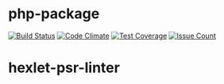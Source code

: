 # php-package

[![Build Status](https://travis-ci.org/alex-5zi/hexlet-psr-linter.svg?branch=master)](https://travis-ci.org/alex-5zi/hexlet-psr-linter.svg?branch=master)
[![Code Climate](https://codeclimate.com/repos/579e56052bfc256b780006ed/badges/fa0ac79b958ad4336606/gpa.svg)](https://codeclimate.com/repos/579e56052bfc256b780006ed/feed)
[![Test Coverage](https://codeclimate.com/repos/579e56052bfc256b780006ed/badges/fa0ac79b958ad4336606/coverage.svg)](https://codeclimate.com/repos/579e56052bfc256b780006ed/coverage)
[![Issue Count](https://codeclimate.com/repos/579e56052bfc256b780006ed/badges/fa0ac79b958ad4336606/issue_count.svg)](https://codeclimate.com/repos/579e56052bfc256b780006ed/feed)


# hexlet-psr-linter